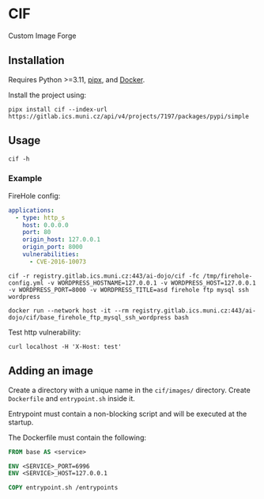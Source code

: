 # CIF

Custom Image Forge

## Installation
Requires Python >=3.11, [pipx](https://pipx.pypa.io/latest/installation/), and [Docker](https://docs.docker.com/engine/install/).

Install the project using:
```shell
pipx install cif --index-url https://gitlab.ics.muni.cz/api/v4/projects/7197/packages/pypi/simple
```

## Usage
```shell
cif -h
```

### Example
FireHole config:
```yaml
applications:
  - type: http_s
    host: 0.0.0.0
    port: 80
    origin_host: 127.0.0.1
    origin_port: 8000
    vulnerabilities:
      - CVE-2016-10073

```

```shell
cif -r registry.gitlab.ics.muni.cz:443/ai-dojo/cif -fc /tmp/firehole-config.yml -v WORDPRESS_HOSTNAME=127.0.0.1 -v WORDPRESS_HOST=127.0.0.1 -v WORDPRESS_PORT=8000 -v WORDPRESS_TITLE=asd firehole ftp mysql ssh wordpress
```

```shell
docker run --network host -it --rm registry.gitlab.ics.muni.cz:443/ai-dojo/cif/base_firehole_ftp_mysql_ssh_wordpress bash
```

Test http vulnerability:
```shell
curl localhost -H 'X-Host: test'
```


## Adding an image
Create a directory with a unique name in the `cif/images/` directory. Create `Dockerfile` and `entrypoint.sh` inside it.

Entrypoint must contain a non-blocking script and will be executed at the startup.

The Dockerfile must contain the following:
```dockerfile
FROM base AS <service>

ENV <SERVICE>_PORT=6996
ENV <SERVICE>_HOST=127.0.0.1

COPY entrypoint.sh /entrypoints

```
